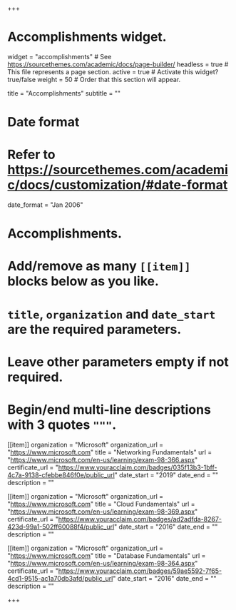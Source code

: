 +++
# Accomplishments widget.
widget = "accomplishments"  # See https://sourcethemes.com/academic/docs/page-builder/
headless = true  # This file represents a page section.
active = true  # Activate this widget? true/false
weight = 50  # Order that this section will appear.

title = "Accomplish&shy;ments"
subtitle = ""

# Date format
#   Refer to https://sourcethemes.com/academic/docs/customization/#date-format
date_format = "Jan 2006"

# Accomplishments.
#   Add/remove as many `[[item]]` blocks below as you like.
#   `title`, `organization` and `date_start` are the required parameters.
#   Leave other parameters empty if not required.
#   Begin/end multi-line descriptions with 3 quotes `"""`.

[[item]]
  organization = "Microsoft"
  organization_url = "https://www.microsoft.com"
  title = "Networking Fundamentals"
  url = "https://www.microsoft.com/en-us/learning/exam-98-366.aspx"
  certificate_url = "https://www.youracclaim.com/badges/035f13b3-1bff-4c7a-9138-cfebbe846f0e/public_url"
  date_start = "2019"
  date_end = ""
  description = ""

[[item]]
  organization = "Microsoft"
  organization_url = "https://www.microsoft.com"
  title = "Cloud Fundamentals"
  url = "https://www.microsoft.com/en-us/learning/exam-98-369.aspx"
  certificate_url = "https://www.youracclaim.com/badges/ad2adfda-8267-423d-99a1-502ff60088f4/public_url"
  date_start = "2016"
  date_end = ""
  description = ""
  
[[item]]
  organization = "Microsoft"
  organization_url = "https://www.microsoft.com"
  title = "Database Fundamentals"
  url = "https://www.microsoft.com/en-us/learning/exam-98-364.aspx"
  certificate_url = "https://www.youracclaim.com/badges/59ae5592-7f65-4cd1-9515-ac1a70db3afd/public_url"
  date_start = "2016"
  date_end = ""
  description = ""

+++
